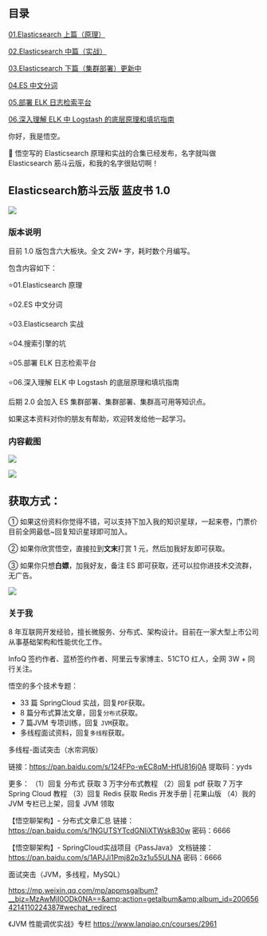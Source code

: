  ## 目录

  [01.Elasticsearch 上篇（原理）](http://www.passjava.cn/#/01.PassJava/02.PassJava_Architecture/14.Elasticsearch原理.md)

  [02.Elasticsearch 中篇（实战）](http://www.passjava.cn/#/01.PassJava/02.PassJava_Architecture/15.Elasticsearch实战)

  [03.Elasticsearch 下篇（集群部署）更新中](http://www.passjava.cn/#/01.PassJava/02.PassJava_Architecture/16.Elasticsearch集群部署)

  [04.ES 中文分词](http://www.passjava.cn/#/01.PassJava/02.PassJava_Architecture/21.ES中文分词.md)

  [05.部署 ELK 日志检索平台](http://www.passjava.cn/#/05.安装部署篇/10.部署ELK日志检索平台.md)

  [06.深入理解 ELK 中 Logstash 的底层原理和填坑指南](http://www.passjava.cn/#/05.安装部署篇/13.深入理解ELK中Logstash的底层原理和填坑指南.md)



你好，我是悟空。

🌈 悟空写的 Elasticsearch 原理和实战的合集已经发布，名字就叫做 Elasticsearch 筋斗云版，和我的名字很贴切啊！

## Elasticsearch筋斗云版 蓝皮书 1.0

![](http://cdn.jayh.club/uPic/%E9%BB%98%E8%AE%A4%E6%A0%87%E9%A2%98_%E7%AB%96%E7%89%88%E6%B5%B7%E6%8A%A5_2022-07-03+19_19_54zZEstIsmM2wo.jpeg)

### 版本说明

目前 1.0 版包含六大板块。全文 2W+ 字，耗时数个月编写。

包含内容如下：

⭐️01.Elasticsearch 原理 

⭐️02.ES 中文分词 

⭐️03.Elasticsearch 实战 

⭐️04.搜索引擎的坑 

⭐️05.部署 ELK 日志检索平台 

⭐️06.深入理解 ELK 中 Logstash 的底层原理和填坑指南

后期 2.0 会加入 ES 集群部署、集群部署、集群高可用等知识点。

如果这本资料对你的朋友有帮助，欢迎转发给他一起学习。

### 内容截图

![](http://cdn.jayh.club/uPic/image-20220703195618581trje1S.png)

![](http://cdn.jayh.club/uPic/image-202207031957336965EpiTQ.png)

## 获取方式：

① 如果这份资料你觉得不错，可以支持下加入我的知识星球，一起来卷，门票价目前全网最低~回复知识星球即可加入。

② 如果你欣赏悟空，直接拉到**文末**打赏 1 元，然后加我好友即可获取。

③ 如果你只想**白嫖**，加我好友，备注 ES 即可获取，还可以拉你进技术交流群，无广告。

![](http://cdn.jayh.club/uPic/037DiBN.png)

### 关于我

8 年互联网开发经验，擅长微服务、分布式、架构设计。目前在一家大型上市公司从事基础架构和性能优化工作。

InfoQ 签约作者、蓝桥签约作者、阿里云专家博主、51CTO 红人，全网 3W + 同行关注。

悟空的多个技术专题：

- 33 篇 SpringCloud 实战，回复`PDF`获取。
- 8 篇分布式算法文章，回复`分布式`获取。
- 7 篇JVM 专项训练，回复 `JVM`获取。
- 多线程面试资料，回复`多线程`获取。





多线程-面试突击（水帘洞版）

链接：https://pan.baidu.com/s/124FPo-wEC8qM-HfU816j0A
提取码：yyds

更多：
（1）回复 分布式 获取 3 万字分布式教程
（2）回复 pdf 获取 7 万字 Spring Cloud 教程
（3）回复 Redis 获取 Redis 开发手册 | 花果山版
（4）我的 JVM 专栏已上架，回复 JVM 领取





【悟空聊架构】- 分布式文章汇总
链接：https://pan.baidu.com/s/1NGUTSYTcdGNliXTWskB30w
密码：6666



【悟空聊架构】- SpringCloud实战项目《PassJava》
文档链接：https://pan.baidu.com/s/1APJJi1Pmj82p3z1u55ULNA
密码：6666



面试突击（JVM，多线程，MySQL）

https://mp.weixin.qq.com/mp/appmsgalbum?__biz=MzAwMjI0ODk0NA==&amp;action=getalbum&amp;album_id=2006564214110224387#wechat_redirect

《JVM 性能调优实战》专栏
https://www.lanqiao.cn/courses/2961